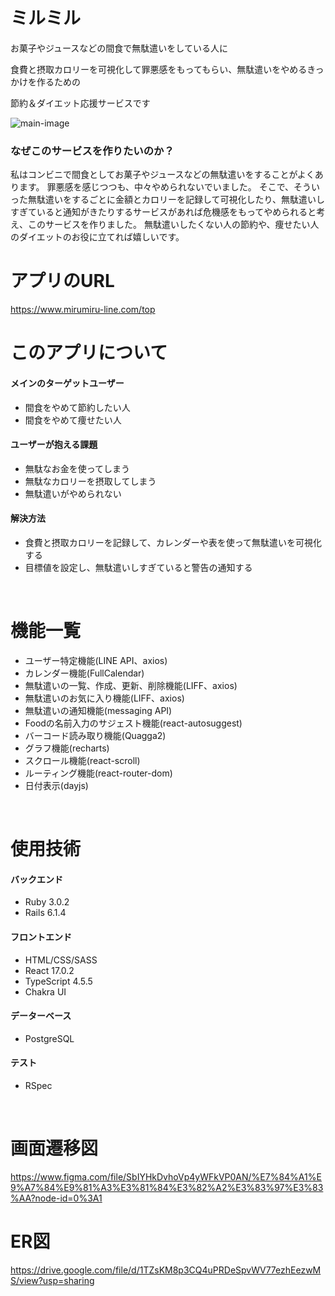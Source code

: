 # ミルミル

お菓子やジュースなどの間食で無駄遣いをしている人に

食費と摂取カロリーを可視化して罪悪感をもってもらい、無駄遣いをやめるきっかけを作るための

節約＆ダイエット応援サービスです

![main-image](https://user-images.githubusercontent.com/89057417/155137168-6458863d-1df6-4747-9194-422cd22c3932.png)

### なぜこのサービスを作りたいのか？

私はコンビニで間食としてお菓子やジュースなどの無駄遣いをすることがよくあります。
罪悪感を感じつつも、中々やめられないでいました。
そこで、そういった無駄遣いをするごとに金額とカロリーを記録して可視化したり、無駄遣いしすぎていると通知がきたりするサービスがあれば危機感をもってやめられると考え、このサービスを作りました。
無駄遣いしたくない人の節約や、痩せたい人のダイエットのお役に立てれば嬉しいです。
<br />

# アプリのURL

https://www.mirumiru-line.com/top
<br />

# このアプリについて

#### メインのターゲットユーザー

- 間食をやめて節約したい人
- 間食をやめて痩せたい人

#### ユーザーが抱える課題

- 無駄なお金を使ってしまう
- 無駄なカロリーを摂取してしまう
- 無駄遣いがやめられない

#### 解決方法

- 食費と摂取カロリーを記録して、カレンダーや表を使って無駄遣いを可視化する
- 目標値を設定し、無駄遣いしすぎていると警告の通知する
<br />

# 機能一覧

- ユーザー特定機能(LINE API、axios)
- カレンダー機能(FullCalendar)
- 無駄遣いの一覧、作成、更新、削除機能(LIFF、axios)
- 無駄遣いのお気に入り機能(LIFF、axios)
- 無駄遣いの通知機能(messaging API)
- Foodの名前入力のサジェスト機能(react-autosuggest)
- バーコード読み取り機能(Quagga2)
- グラフ機能(recharts)
- スクロール機能(react-scroll)
- ルーティング機能(react-router-dom)
- 日付表示(dayjs)
<br />

# 使用技術

#### バックエンド
- Ruby 3.0.2
- Rails 6.1.4

#### フロントエンド
- HTML/CSS/SASS
- React 17.0.2
- TypeScript 4.5.5
- Chakra UI

#### データーベース
- PostgreSQL

#### テスト
- RSpec
<br />

# 画面遷移図

https://www.figma.com/file/SbIYHkDvhoVp4yWFkVP0AN/%E7%84%A1%E9%A7%84%E9%81%A3%E3%81%84%E3%82%A2%E3%83%97%E3%83%AA?node-id=0%3A1
<br />

# ER図

https://drive.google.com/file/d/1TZsKM8p3CQ4uPRDeSpvWV77ezhEezwMS/view?usp=sharing
<br />

